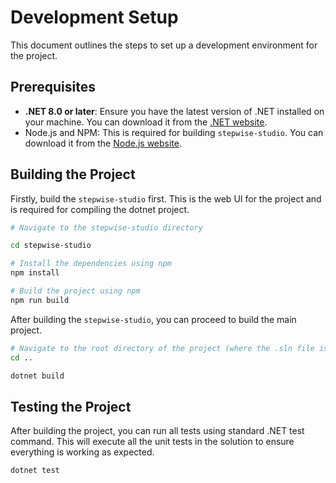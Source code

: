 # Development Setup
This document outlines the steps to set up a development environment for the project.

## Prerequisites
- **.NET 8.0 or later**: Ensure you have the latest version of .NET installed on your machine. You can download it from the [.NET website](https://dotnet.microsoft.com/download).
- Node.js and NPM: This is required for building `stepwise-studio`. You can download it from the [Node.js website](https://nodejs.org/).

## Building the Project
Firstly, build the `stepwise-studio` first. This is the web UI for the project and is required for compiling the dotnet project.

```bash
# Navigate to the stepwise-studio directory

cd stepwise-studio

# Install the dependencies using npm
npm install

# Build the project using npm
npm run build
```

After building the `stepwise-studio`, you can proceed to build the main project.

```bash
# Navigate to the root directory of the project (where the .sln file is located)
cd ..

dotnet build
```

## Testing the Project
After building the project, you can run all tests using standard .NET test command. This will execute all the unit tests in the solution to ensure everything is working as expected.

```bash
dotnet test
```